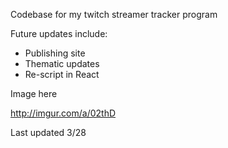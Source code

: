 Codebase for my twitch streamer tracker program

Future updates include:

- Publishing site
- Thematic updates
- Re-script in React

Image here

http://imgur.com/a/02thD


Last updated 3/28

